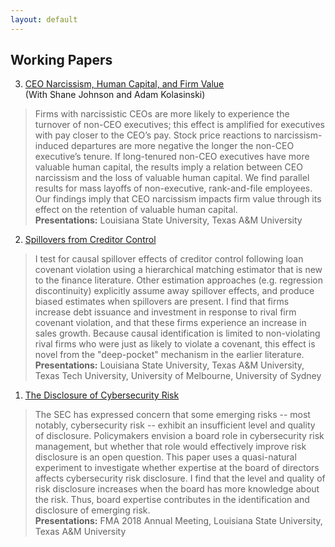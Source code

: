```yaml
---
layout: default
---
```


## Working Papers

3. [CEO Narcissism, Human Capital, and Firm Value](https://papers.ssrn.com/abstract=3209882)<br/>
  (With Shane Johnson and Adam Kolasinski)
> Firms with narcissistic CEOs are more likely to experience the turnover of non-CEO executives; this effect is amplified for executives with pay closer to the CEO’s pay. Stock price reactions to narcissism-induced departures are more negative the longer the non-CEO executive’s tenure. If long-tenured non-CEO executives have more valuable human capital, the results imply a relation between CEO narcissism and the loss of valuable human capital. We find parallel results for mass layoffs of non-executive, rank-and-file employees. Our findings imply that CEO narcissism impacts firm value through its effect on the retention of valuable human capital.<br/><b>Presentations:</b> Louisiana State University, Texas A&M University

2. [Spillovers from Creditor Control](https://papers.ssrn.com/sol3/papers.cfm?abstract_id=2866505)
> I test for causal spillover effects of creditor control following loan covenant violation using a hierarchical matching estimator that is new to the finance literature. Other estimation approaches (e.g. regression discontinuity) explicitly assume away spillover effects, and produce biased estimates when spillovers are present. I find that firms increase debt issuance and investment in response to rival firm covenant violation, and that these firms experience an increase in sales growth. Because causal identification is limited to non-violating rival firms who were just as likely to violate a covenant, this effect is novel from the "deep-pocket" mechanism in the earlier literature.<br/><b>Presentations:</b> Louisiana State University, Texas A&M University, Texas Tech University, University of Melbourne, University of Sydney

1. [The Disclosure of Cybersecurity Risk](https://papers.ssrn.com/sol3/papers.cfm?abstract_id=3077632)
> The SEC has expressed concern that some emerging risks -- most notably, cybersecurity risk -- exhibit an insufficient level and quality of disclosure.  Policymakers envision a board role in cybersecurity risk management, but whether that role would effectively improve risk disclosure is an open question.  This paper uses a quasi-natural experiment to investigate whether expertise at the board of directors affects cybersecurity risk disclosure.  I find that the level and quality of risk disclosure increases when the board has more knowledge about the risk.  Thus, board expertise contributes in the identification and disclosure of emerging risk.<br/><b>Presentations:</b> FMA 2018 Annual Meeting, Louisiana State University, Texas A&M University
